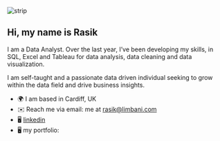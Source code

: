 ![strip](https://user-images.githubusercontent.com/127439365/231441168-426694eb-7c7c-40a2-bfc3-332550258465.jpg)








## Hi, my name is Rasik

I am a Data Analyst. Over the last year, I’ve been developing my skills, in SQL, Excel and Tableau for data analysis, data cleaning and data visualization. 

I am self-taught and a passionate data driven individual seeking to grow within the data field and drive business insights. 

- 🌍 I am based in Cardiff, UK
- ✉️ Reach me via email: me at rasik@limbani.com
- 🖥️ [linkedin](https://www.linkedin.com/in/rasiklal-limbani-004931163/)
- 🖥️  my portfolio:
